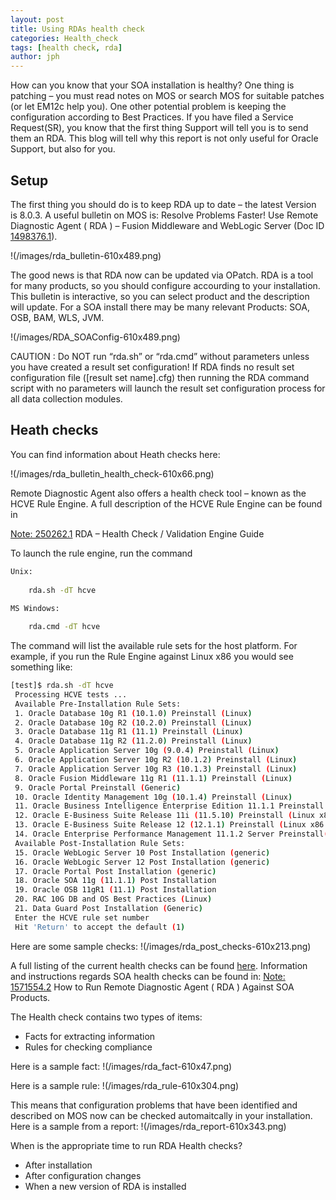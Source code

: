 ```yaml
---
layout: post
title: Using RDAs health check
categories: Health_check
tags: [health check, rda]
author: jph
---
```


How can you know that your SOA installation is healthy? One thing is patching – you must read notes on MOS or search MOS for suitable patches (or let EM12c help you). One other potential problem is keeping the configuration according to Best Practices. If you have filed a Service Request(SR), you know that the first thing Support will tell you is to send them an RDA. This blog will tell why this report is not only useful for Oracle Support, but also for you.

## Setup ##

The first thing you should do is to keep RDA up to date – the latest Version is 8.0.3. A useful bulletin on MOS is: Resolve Problems Faster! Use Remote Diagnostic Agent ( RDA ) – Fusion Middleware and WebLogic Server (Doc ID [1498376.1](https://support.oracle.com/epmos/faces/DocumentDisplay?id=1498376.1)).

!(/images/rda_bulletin-610x489.png)

The good news is that RDA now can be updated via OPatch. RDA is a tool for many products, so you should configure accourding to your installation. This bulletin is interactive, so you can select product and the description will update. For a SOA install there may be many relevant Products: SOA, OSB, BAM, WLS, JVM.

!(/images/RDA_SOAConfig-610x489.png)

CAUTION : Do NOT run “rda.sh” or “rda.cmd” without parameters unless you have created a result set configuration! If RDA finds no result set configuration file ([result set name].cfg) then running the RDA command script with no parameters will launch the result set configuration process for all data collection modules.

## Heath checks ##

You can find information about Heath checks here:

!(/images/rda_bulletin_health_check-610x66.png)

Remote Diagnostic Agent also offers a health check tool – known as the HCVE Rule Engine. A full description of the HCVE Rule Engine can be found in

[Note: 250262.1](https://support.oracle.com/epmos/faces/DocumentDisplay?id=250262.1) RDA – Health Check / Validation Engine Guide

To launch the rule engine, run the command

```bash
Unix:
 
    rda.sh -dT hcve
 
MS Windows:

    rda.cmd -dT hcve
```

The command will list the available rule sets for the host platform. For example, if you run the Rule Engine against Linux x86 you would see something like:

```bash
[test]$ rda.sh -dT hcve 
 Processing HCVE tests ... 
 Available Pre-Installation Rule Sets: 
 1. Oracle Database 10g R1 (10.1.0) Preinstall (Linux) 
 2. Oracle Database 10g R2 (10.2.0) Preinstall (Linux) 
 3. Oracle Database 11g R1 (11.1) Preinstall (Linux) 
 4. Oracle Database 11g R2 (11.2.0) Preinstall (Linux) 
 5. Oracle Application Server 10g (9.0.4) Preinstall (Linux) 
 6. Oracle Application Server 10g R2 (10.1.2) Preinstall (Linux) 
 7. Oracle Application Server 10g R3 (10.1.3) Preinstall (Linux) 
 8. Oracle Fusion Middleware 11g R1 (11.1.1) Preinstall (Linux) 
 9. Oracle Portal Preinstall (Generic) 
 10. Oracle Identity Management 10g (10.1.4) Preinstall (Linux) 
 11. Oracle Business Intelligence Enterprise Edition 11.1.1 Preinstall (Generic) 
 12. Oracle E-Business Suite Release 11i (11.5.10) Preinstall (Linux x86 and x86_64) 
 13. Oracle E-Business Suite Release 12 (12.1.1) Preinstall (Linux x86 and x86_64) 
 14. Oracle Enterprise Performance Management 11.1.2 Server Preinstall(Generic) 
 Available Post-Installation Rule Sets: 
 15. Oracle WebLogic Server 10 Post Installation (generic) 
 16. Oracle WebLogic Server 12 Post Installation (generic) 
 17. Oracle Portal Post Installation (generic) 
 18. Oracle SOA 11g (11.1.1) Post Installation 
 19. Oracle OSB 11gR1 (11.1) Post Installation 
 20. RAC 10G DB and OS Best Practices (Linux) 
 21. Data Guard Post Installation (Generic) 
 Enter the HCVE rule set number 
 Hit 'Return' to accept the default (1)
```

Here are some sample checks:
!(/images/rda_post_checks-610x213.png)


A full listing of the current health checks can be found [here](https://support.oracle.com/epmos/faces/DocumentDisplay?id=250262.1#rulesets). Information and instructions regards SOA health checks can be found in:  [Note: 1571554.2](https://support.oracle.com/epmos/faces/DocumentDisplay?id=1571554.2) How to Run Remote Diagnostic Agent ( RDA ) Against SOA Products.

The Health check contains two types of items:

* Facts for extracting information
* Rules for checking compliance

Here is a sample fact:
!(/images/rda_fact-610x47.png)

Here is a sample rule:
!(/images/rda_rule-610x304.png)

This means that configuration problems that have been identified and described on MOS now can be checked automaitcally in your installation. Here is a sample from a report:
!(/images/rda_report-610x343.png)

When is the appropriate time to run RDA Health checks?

* After installation
* After configuration changes
* When a new version of RDA is installed


